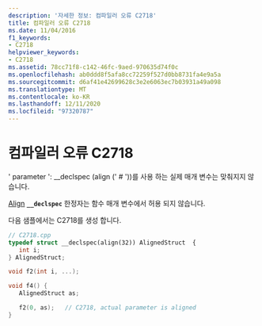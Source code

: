 ```yaml
---
description: '자세한 정보: 컴파일러 오류 C2718'
title: 컴파일러 오류 C2718
ms.date: 11/04/2016
f1_keywords:
- C2718
helpviewer_keywords:
- C2718
ms.assetid: 78cc71f8-c142-46fc-9aed-970635d74f0c
ms.openlocfilehash: ab0ddd8f5afa8cc72259f527d0bb8731fa4e9a5a
ms.sourcegitcommit: d6af41e42699628c3e2e6063ec7b03931a49a098
ms.translationtype: MT
ms.contentlocale: ko-KR
ms.lasthandoff: 12/11/2020
ms.locfileid: "97320787"
---
```

# <a name="compiler-error-c2718"></a>컴파일러 오류 C2718

' parameter ': __declspec (align (' # '))를 사용 하는 실제 매개 변수는 맞춰지지 않습니다.

[Align](../../cpp/align-cpp.md) **`__declspec`** 한정자는 함수 매개 변수에서 허용 되지 않습니다.

다음 샘플에서는 C2718를 생성 합니다.

```cpp
// C2718.cpp
typedef struct __declspec(align(32)) AlignedStruct  {
   int i;
} AlignedStruct;

void f2(int i, ...);

void f4() {
   AlignedStruct as;

   f2(0, as);   // C2718, actual parameter is aligned
}
```
